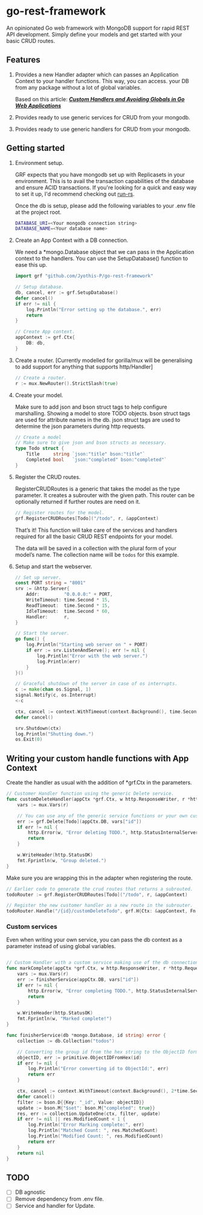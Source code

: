 # go-rest-framework

An opinionated Go web framework with MongoDB support for rapid REST API development. Simply define your models and get started with your basic CRUD routes.

## Features

1. Provides a new Handler adapter which can passes an Application Context to your handler functions. This way,  you can access. your DB from any package without a lot of global variables.
    
    Based on this article: ***[Custom Handlers and Avoiding Globals in Go Web Applications](https://blog.questionable.services/article/custom-handlers-avoiding-globals/)***
    
2. Provides ready to use generic services for CRUD from your mongodb. 
3. Provides ready to use generic handlers for CRUD from your mongodb. 

## Getting started

1. Environment setup.
    
    GRF expects that you have mongodb set up with Replicasets in your environment. This is to avail the transaction capabilities of the database and ensure ACID transactions. If you're looking for a quick and easy way to set it up, I'd recommend checking out [run-rs](https://www.npmjs.com/package/run-rs).
    
    Once the db is setup, please add the following variables to your .env file at the project root.
    
    ```bash
    DATABASE_URI=<Your mongodb connection string>
    DATABASE_NAME=<Your database name>
    ```
    
2. Create an App Context with a DB connection.
    
    We need a *mongo.Database object that we can pass in the Application context to the handlers. You can use the SetupDatabase() function to ease this up.
    
    ```go
    import grf "github.com/Jyothis-P/go-rest-framework"
    
    // Setup database.
    db, cancel, err := grf.SetupDatabase()
    defer cancel()
    if err != nil {
    	log.Println("Error setting up the database.", err)
    	return
    }
    
    // Create App context.
    appContext := grf.Ctx{
    	DB: db,
    }
    ```
    
3. Create a router. [Currently modelled for gorilla/mux will be generalising to add support for anything that supports http/Handler]
    
    ```go
    // Create a router.
    r := mux.NewRouter().StrictSlash(true)
    ```
    
4. Create your model.
    
    Make sure to add json and bson struct tags to help configure marshalling. Showing a model to store TODO objects. bson struct tags are used for attribute names in the db. json struct tags are used to determine the json parameters during http requests. 
    
    ```go
    // Create a model
    // Make sure to give json and bson structs as necessary.
    type Todo struct {
    	Title     string `json:"title" bson:"title"`
    	Completed bool   `json:"completed" bson:"completed"`
    }
    ```
    
5. Register the CRUD routes.
    
    RegisterCRUDRoutes is a generic that takes the model as the type parameter. It creates a subrouter with the given path. This router can be optionally returned if further routes are need on it.
    
    ```go
    // Register routes for the model.
    grf.RegisterCRUDRoutes[Todo]("/todo", r, &appContext)
    ```
    
    That’s it! This function will take care of the services and handlers required for all the basic CRUD REST endpoints for your model. 
    
    The data will be saved in a collection with the plural form of your model’s name. The collection name will be `todos` for this example.
    
6. Setup and start the webserver.
    
    ```go
    // Set up server.
    const PORT string = "8001"
    srv := &http.Server{
    	Addr:         "0.0.0.0:" + PORT,
    	WriteTimeout: time.Second * 15,
    	ReadTimeout:  time.Second * 15,
    	IdleTimeout:  time.Second * 60,
    	Handler:      r,
    }
    
    // Start the server.
    go func() {
    	log.Println("Starting web server on " + PORT)
    	if err := srv.ListenAndServe(); err != nil {
    		log.Println("Error with the web server.")
    		log.Println(err)
    	}
    }()
    
    // Graceful shutdown of the server in case of os interrupts.
    c := make(chan os.Signal, 1)
    signal.Notify(c, os.Interrupt)
    <-c
    
    ctx, cancel := context.WithTimeout(context.Background(), time.Second*15)
    defer cancel()
    
    srv.Shutdown(ctx)
    log.Println("Shutting down.")
    os.Exit(0)
    ```
    
## Writing your custom handle functions with App Context

Create the handler as usual with the addition of *grf.Ctx in the parameters.

```go
// Customer Handler function using the generic Delete service.
func customDeleteHandler(appCtx *grf.Ctx, w http.ResponseWriter, r *http.Request) {
	vars := mux.Vars(r)

	// You can use any of the generic service functions or your own custom service.
	err := grf.Delete[Todo](appCtx.DB, vars["id"])
	if err != nil {
		http.Error(w, "Error deleting TODO.", http.StatusInternalServerError)
		return
	}

	w.WriteHeader(http.StatusOK)
	fmt.Fprintln(w, "Group deleted.")
}
```

Make sure you are wrapping this in the adapter when registering the route.

```go
// Earlier code to generate the crud routes that returns a subrouted.
todoRouter := grf.RegisterCRUDRoutes[Todo]("/todo", r, &appContext)

// Register the new customer handler as a new route in the subrouter.
todoRouter.Handle("/{id}/customDeleteTodo", grf.H{Ctx: &appContext, Fn: customDeleteHandler}).Methods("DELETE")
```

### Custom services

Even when writing your own service, you can pass the db context as a parameter instead of using global variables. 

```go

// Custom Handler with a custom service making use of the db connection passed from context.
func markComplete(appCtx *grf.Ctx, w http.ResponseWriter, r *http.Request) {
	vars := mux.Vars(r)
	err := finisherService(appCtx.DB, vars["id"])
	if err != nil {
		http.Error(w, "Error completing TODO.", http.StatusInternalServerError)
		return
	}

	w.WriteHeader(http.StatusOK)
	fmt.Fprintln(w, "Marked complete!")
}

func finisherService(db *mongo.Database, id string) error {
	collection := db.Collection("todos")

	// Converting the group id from the hex string to the ObjectID format that mongo use
	objectID, err := primitive.ObjectIDFromHex(id)
	if err != nil {
		log.Println("Error converting id to ObjectId:", err)
		return err
	}

	ctx, cancel := context.WithTimeout(context.Background(), 2*time.Second)
	defer cancel()
	filter := bson.D{{Key: "_id", Value: objectID}}
	update := bson.M{"$set": bson.M{"completed": true}}
	res, err := collection.UpdateOne(ctx, filter, update)
	if err != nil || res.ModifiedCount < 1 {
		log.Println("Error Marking complete:", err)
		log.Println("Matched Count: ", res.MatchedCount)
		log.Println("Modified Count: ", res.ModifiedCount)
		return err
	}
	return nil
}
```

## TODO

- [ ]  DB agnostic
- [ ]  Remove dependency from .env file.
- [ ]  Service and handler for Update. 